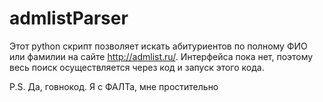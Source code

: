 # admlistParser
Этот python скрипт позволяет искать абитуриентов по полному ФИО или фамилии на сайте http://admlist.ru/.
Интерфейса пока нет, поэтому весь поиск осуществляется через код и запуск этого кода. 

P.S. Да, говнокод. Я с ФАЛТа, мне простительно
